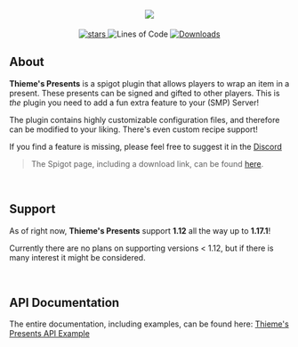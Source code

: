 <h1 align="center">
  <br>
  <img src="https://raw.githubusercontent.com/ThiemeH/ThiemesPresents/master/docs/assets/header.png">
  <br>
</h1>


<p align="center">
  <a href="https://GitHub.com/ThiemeH/ThiemesPresents/stargazers/">
    <img alt="stars" src="https://img.shields.io/github/stars/ThiemeH/ThiemesPresents.svg?color=ffdd00"/>
  </a>  
   <a>
    <img alt="Lines of Code" src="https://tokei.rs/b1/github/ThiemeH/ThiemesPresents?category=code">
  </a>
  <a href="SPIGOT_DOWNLOAD_LINK">
    <img alt="Downloads" src="http://badge.henrya.org/spigotbukkit/downloads?spigot=97273&color=green"/>
  </a>
</p>


## About
**Thieme's Presents** is a spigot plugin that allows players to wrap an item in a present. These presents can be signed and gifted to other players. This is *the* plugin you need to add a fun extra feature to your (SMP) Server!

The plugin contains highly customizable configuration files, and therefore can be modified to your liking. There's even custom recipe support!

If you find a feature is missing, please feel free to suggest it in the [Discord](https://discord.gg/U55dwsGPTn)

> The Spigot page, including a download link, can be found [here](https://www.spigotmc.org/resources/thiemes-presents-a-happier-world-through-gift-giving-1-12-1-17-1.97273/).

<br />

## Support
As of right now, **Thieme's Presents** support **1.12** all the way up to **1.17.1**!

Currently there are no plans on supporting versions < 1.12, but if there is many interest it might be considered.

<br />

## API Documentation

The entire documentation, including examples, can be found here: [Thieme's Presents API Example](https://github.com/ThiemeH/ThiemesPresents-API-example/tree/master)


